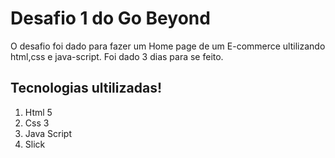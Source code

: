 # Desafio 1 do Go Beyond

O desafio foi dado para fazer um Home page de um E-commerce ultilizando html,css e java-script. Foi dado 3 dias para se feito.

## Tecnologias ultilizadas!

1. Html 5
2. Css 3
3. Java Script 
4. Slick
